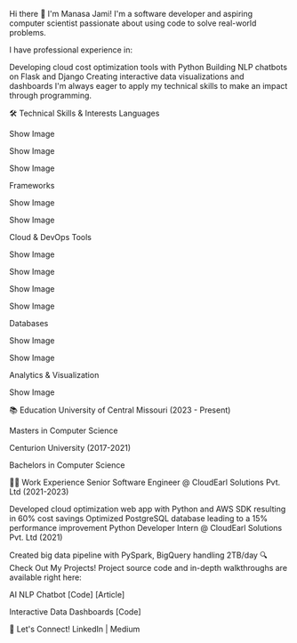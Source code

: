 Hi there 👋
I'm Manasa Jami! I'm a software developer and aspiring computer scientist passionate about using code to solve real-world problems.

I have professional experience in:

Developing cloud cost optimization tools with Python
Building NLP chatbots on Flask and Django
Creating interactive data visualizations and dashboards
I'm always eager to apply my technical skills to make an impact through programming.

🛠 Technical Skills & Interests
Languages

Show Image
 
Show Image
 
Show Image

Frameworks

Show Image
 
Show Image

Cloud & DevOps Tools

Show Image
 	
Show Image
 
Show Image
 
Show Image

Databases

Show Image
 
Show Image

Analytics & Visualization

Show Image

📚 Education
University of Central Missouri (2023 - Present)

Masters in Computer Science

Centurion University (2017-2021)

Bachelors in Computer Science

👩‍💻 Work Experience
Senior Software Engineer @ CloudEarl Solutions Pvt. Ltd (2021-2023)

Developed cloud optimization web app with Python and AWS SDK resulting in 60% cost savings
Optimized PostgreSQL database leading to a 15% performance improvement
Python Developer Intern @ CloudEarl Solutions Pvt. Ltd (2021)

Created big data pipeline with PySpark, BigQuery handling 2TB/day
🔍 Check Out My Projects!
Project source code and in-depth walkthroughs are available right here:

AI NLP Chatbot [Code] [Article]

Interactive Data Dashboards [Code]

🔗 Let's Connect!
LinkedIn | Medium
